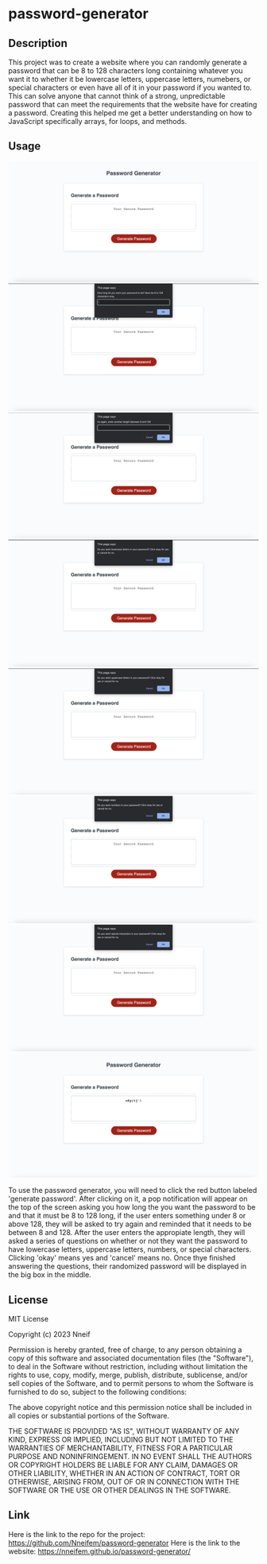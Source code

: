 # password-generator

## Description

This project was to create a website where you can randomly generate a password that can be 8 to 128 characters long containing whatever you want it to whether it be lowercase letters, uppercase letters, numebers, or special characters or even have all of it in your password if you wanted to. This can solve anyone that cannot think of a strong, unpredictable password that can meet the requirements that the website have for creating a password. Creating this helped me get a better understanding on how to JavaScript specifically arrays, for loops, and methods. 


## Usage

![alt text](/assets/images/Screenshot%202023-04-05%20at%209.55.54%20PM.png)
![alt text](/assets/images/Screenshot%202023-04-05%20at%209.57.11%20PM.png)
![alt text](/assets/images/Screenshot%202023-04-05%20at%209.57.34%20PM.png)
![alt text](/assets/images/Screenshot%202023-04-05%20at%209.57.44%20PM.png)
![alt text](/assets/images/Screenshot%202023-04-05%20at%209.57.56%20PM.png)
![alt text](/assets/images/Screenshot%202023-04-05%20at%209.58.06%20PM.png)
![alt text](/assets/images/Screenshot%202023-04-05%20at%209.58.17%20PM.png)
![alt text](/assets/images/Screenshot%202023-04-05%20at%2010.00.45%20PM.png)

To use the password generator, you will need to click the red button labeled 'generate password'. After clicking on it, a pop notification will appear on the top of the screen asking you how long the you want the password to be and that it must be 8 to 128 long, if the user enters something under 8 or above 128, they will be asked to try again and reminded that it needs to be between 8 and 128. After the user enters the appropiate length, they will asked a series of questions on whether or not they want the password to have lowercase letters, uppercase letters, numbers, or special characters. Clicking 'okay' means yes and 'cancel' means no. Once thye finished answering the questions, their randomized password will be displayed in the big box in the middle.


## License

MIT License

Copyright (c) 2023 Nneif

Permission is hereby granted, free of charge, to any person obtaining a copy
of this software and associated documentation files (the "Software"), to deal
in the Software without restriction, including without limitation the rights
to use, copy, modify, merge, publish, distribute, sublicense, and/or sell
copies of the Software, and to permit persons to whom the Software is
furnished to do so, subject to the following conditions:

The above copyright notice and this permission notice shall be included in all
copies or substantial portions of the Software.

THE SOFTWARE IS PROVIDED "AS IS", WITHOUT WARRANTY OF ANY KIND, EXPRESS OR
IMPLIED, INCLUDING BUT NOT LIMITED TO THE WARRANTIES OF MERCHANTABILITY,
FITNESS FOR A PARTICULAR PURPOSE AND NONINFRINGEMENT. IN NO EVENT SHALL THE
AUTHORS OR COPYRIGHT HOLDERS BE LIABLE FOR ANY CLAIM, DAMAGES OR OTHER
LIABILITY, WHETHER IN AN ACTION OF CONTRACT, TORT OR OTHERWISE, ARISING FROM,
OUT OF OR IN CONNECTION WITH THE SOFTWARE OR THE USE OR OTHER DEALINGS IN THE
SOFTWARE.


## Link

Here is the link to the repo for the project: https://github.com/Nneifem/password-generator
Here is the link to the website: https://nneifem.github.io/password-generator/
